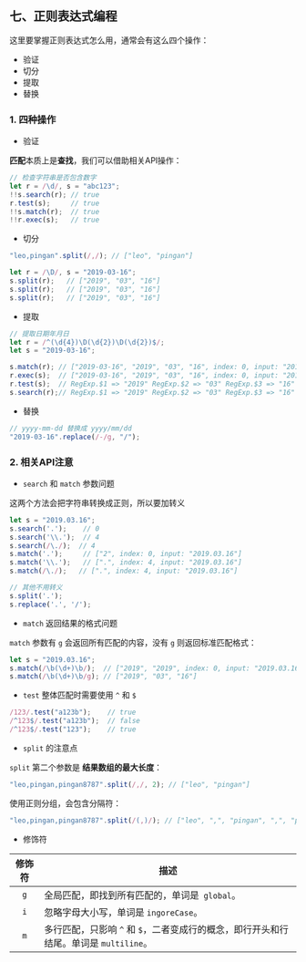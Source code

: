 ## 七、正则表达式编程

这里要掌握正则表达式怎么用，通常会有这么四个操作：  
* 验证
* 切分
* 提取
* 替换

### 1. 四种操作

* 验证

**匹配**本质上是**查找**，我们可以借助相关API操作：   
```js
// 检查字符串是否包含数字
let r = /\d/, s = "abc123";
!!s.search(r); // true
r.test(s);     // true
!!s.match(r);  // true
!!r.exec(s);   // true
```

* 切分

```js
"leo,pingan".split(/,/); // ["leo", "pingan"]

let r = /\D/, s = "2019-03-16";
s.split(r);   // ["2019", "03", "16"]
s.split(r);   // ["2019", "03", "16"]
s.split(r);   // ["2019", "03", "16"]
```

* 提取

```js
// 提取日期年月日
let r = /^(\d{4})\D(\d{2})\D(\d{2})$/;
let s = "2019-03-16";

s.match(r); // ["2019-03-16", "2019", "03", "16", index: 0, input: "2019-03-16"]
r.exec(s);  // ["2019-03-16", "2019", "03", "16", index: 0, input: "2019-03-16"]
r.test(s);  // RegExp.$1 => "2019" RegExp.$2 => "03" RegExp.$3 => "16"
s.search(r);// RegExp.$1 => "2019" RegExp.$2 => "03" RegExp.$3 => "16"
```

* 替换

```js
// yyyy-mm-dd 替换成 yyyy/mm/dd
"2019-03-16".replace(/-/g, "/");
```

### 2. 相关API注意

* `search` 和 `match` 参数问题

这两个方法会把字符串转换成正则，所以要加转义
```js
let s = "2019.03.16";
s.search('.');    // 0
s.search('\\.');  // 4
s.search(/\./);  // 4
s.match('.');     // ["2", index: 0, input: "2019.03.16"]
s.match('\\.');   // [".", index: 4, input: "2019.03.16"]
s.match(/\./);   // [".", index: 4, input: "2019.03.16"]

// 其他不用转义
s.split('.');
s.replace('.', '/');
```

* `match` 返回结果的格式问题

`match` 参数有 `g` 会返回所有匹配的内容，没有 `g` 则返回标准匹配格式：   

```js
let s = "2019.03.16";
s.match(/\b(\d+)\b/);  // ["2019", "2019", index: 0, input: "2019.03.16"]
s.match(/\b(\d+)\b/g); // ["2019", "03", "16"]
```

* `test` 整体匹配时需要使用 `^` 和 `$`

```js
/123/.test("a123b");    // true
/^123$/.test("a123b");  // false
/^123$/.test("123");    // true
```

* `split` 的注意点

`split` 第二个参数是 **结果数组的最大长度**：  
```js
"leo,pingan,pingan8787".split(/,/, 2); // ["leo", "pingan"]
```

使用正则分组，会包含分隔符：  
```js
"leo,pingan,pingan8787".split(/(,)/); // ["leo", ",", "pingan", ",", "pingan8787"]
```

* 修饰符

|修饰符| 描述|
|:---:|---|
|`g`| 全局匹配，即找到所有匹配的，单词是` global`。|
|`i`| 忽略字母大小写，单词是 `ingoreCase`。|
|`m`| 多行匹配，只影响 `^` 和 `$`，二者变成行的概念，即行开头和行结尾。单词是 `multiline`。|